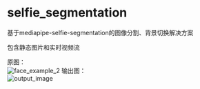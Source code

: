 # selfie_segmentation
基于mediapipe-selfie-segmentation的图像分割、背景切换解决方案

包含静态图片和实时视频流

原图：<br>
![face_example_2](https://github.com/kings802/selfie_segmentation/assets/19601216/ea31ad6d-b6f3-4196-b7cb-06cbe58df04d)
输出图：<br>
![output_image](https://github.com/kings802/selfie_segmentation/assets/19601216/8732e084-893d-430e-959c-b2dbc1a4da15)

